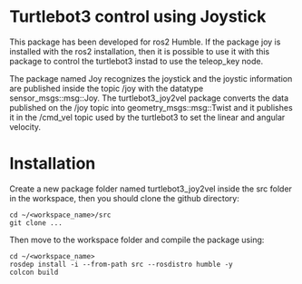 # Turtlebot3 control using Joystick

This package has been developed for ros2 Humble.
If the package joy is installed with the ros2 installation, then it is possible to use it with this package to control the turtlebot3 instad to use the teleop_key node.

The package named Joy recognizes the joystick and the joystic information are published inside the topic /joy with the datatype sensor_msgs::msg::Joy.
The turtlebot3_joy2vel package converts the data published on the /joy topic into geometry_msgs::msg::Twist and 
it publishes it in the /cmd_vel topic used by the turtlebot3 to set the linear and angular velocity.

# Installation
Create a new package folder named turtlebot3_joy2vel inside the src folder in the workspace, then you should clone the github directory:

```
cd ~/<workspace_name>/src
git clone ...
```

Then move to the workspace folder and compile the package using:

```
cd ~/<workspace_name>
rosdep install -i --from-path src --rosdistro humble -y
colcon build
```
